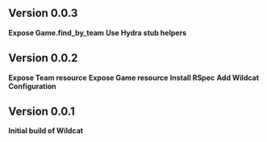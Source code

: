 ## Version 0.0.3

**Expose Game.find_by_team**
**Use Hydra stub helpers**

## Version 0.0.2

**Expose Team resource**
**Expose Game resource**
**Install RSpec**
**Add Wildcat Configuration**

## Version 0.0.1

**Initial build of Wildcat**

